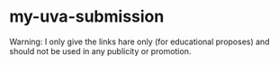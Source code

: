my-uva-submission
=================

 Warning:  I only give the links hare only  (for educational proposes) and should not be used in any publicity or promotion.
